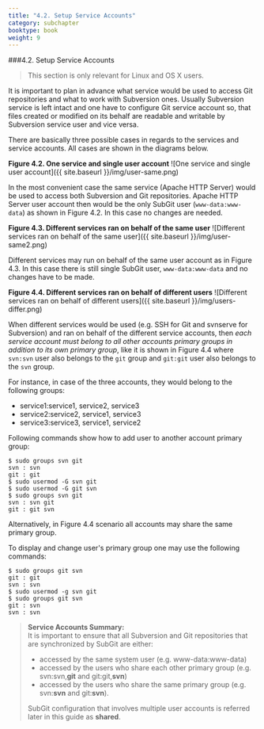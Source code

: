 ```yaml
---
title: "4.2. Setup Service Accounts"
category: subchapter
booktype: book
weight: 9
---
```

###4.2. Setup Service Accounts

> This section is only relevant for Linux and OS X users.

It is important to plan in advance what service would be used to access Git repositories and what to work with Subversion ones. Usually Subversion service is left intact and one have to configure Git service account so, that files created or modified on its behalf are readable and writable by Subversion service user and vice versa.

There are basically three possible cases in regards to the services and service accounts. All cases are shown in the diagrams below.

**Figure 4.2. One service and single user account**
![One service and single user account]({{ site.baseurl }}/img/user-same.png)

In the most convenient case the same service (Apache HTTP Server) would be used to access both Subversion and Git repositories. Apache HTTP Server user account then would be the only SubGit user (`www-data:www-data`) as shown in Figure 4.2. In this case no changes are needed.

**Figure 4.3. Different services ran on behalf of the same user**
![Different services ran on behalf of the same user]({{ site.baseurl }}/img/user-same2.png)

Different services may run on behalf of the same user account as in Figure 4.3. In this case there is still single SubGit user, `www-data:www-data` and no changes have to be made.

**Figure 4.4. Different services ran on behalf of different users**
![Different services ran on behalf of different users]({{ site.baseurl }}/img/users-differ.png)

When different services would be used (e.g. SSH for Git and svnserve for Subversion) and ran on behalf of the different service accounts, then *each service account must belong to all other accounts primary groups in addition to its own primary group*, like it is shown in Figure 4.4 where `svn:svn` user also belongs to the `git` group and `git:git` user also belongs to the `svn` group.

For instance, in case of the three accounts, they would belong to the following groups:

+ service1:service1, service2, service3
+ service2:service2, service1, service3
+ service3:service3, service1, service2

Following commands show how to add user to another account primary group:

    $ sudo groups svn git
    svn : svn
    git : git
    $ sudo usermod -G svn git
    $ sudo usermod -G git svn
    $ sudo groups svn git
    svn : svn git
    git : git svn

Alternatively, in Figure 4.4 scenario all accounts may share the same primary group.

To display and change user's primary group one may use the following commands:

    $ sudo groups git svn
    git : git
    svn : svn
    $ sudo usermod -g svn git
    $ sudo groups git svn
    git : svn
    svn : svn

> **Service Accounts Summary:**<br>
> It is important to ensure that all Subversion and Git repositories that are synchronized by SubGit are either:
>
> + accessed by the same system user (e.g. www-data:www-data)
> + accessed by the users who share each other primary group (e.g. svn:svn,**git** and git:git,**svn**)
> + accessed by the users who share the same primary group (e.g. svn:**svn** and git:**svn**).
>
> SubGit configuration that involves multiple user accounts is referred later in this guide as **shared**.

[](#up)